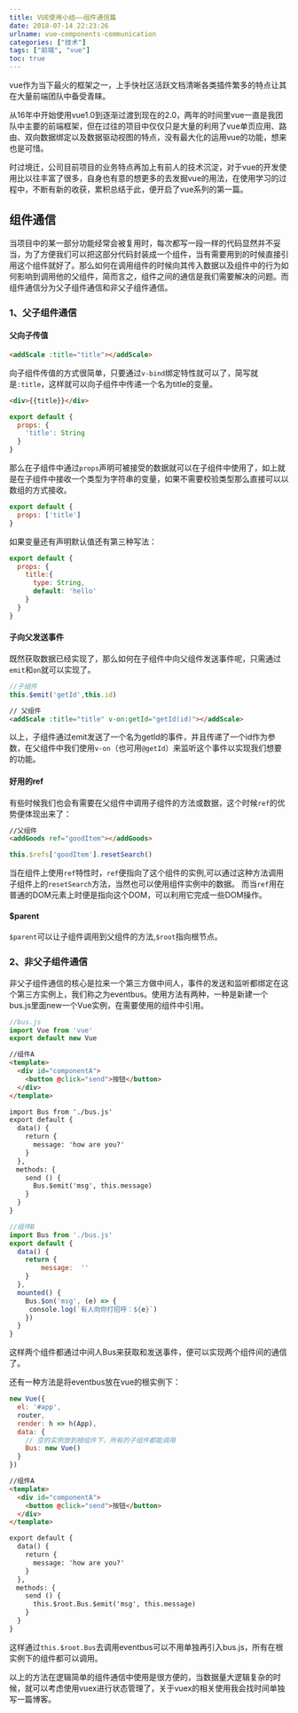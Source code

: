 ```yaml
---
title: VUE使用小结——组件通信篇
date: 2018-07-14 22:23:26
urlname: vue-components-communication
categories: ["技术"]
tags: ["前端", "vue"]
toc: true
---
```


vue作为当下最火的框架之一，上手快社区活跃文档清晰各类插件繁多的特点让其在大量前端团队中备受青睐。

从16年中开始使用vue1.0到逐渐过渡到现在的2.0，两年的时间里vue一直是我团队中主要的前端框架，但在过往的项目中仅仅只是大量的利用了vue单页应用、路由、双向数据绑定以及数据驱动视图的特点，没有最大化的运用vue的功能，想来也是可惜。

时过境迁，公司目前项目的业务特点再加上有前人的技术沉淀，对于vue的开发使用比以往丰富了很多，自身也有意的想更多的去发掘vue的用法，在使用学习的过程中，不断有新的收获，累积总结于此，便开启了vue系列的第一篇。
## 组件通信
当项目中的某一部分功能经常会被复用时，每次都写一段一样的代码显然并不妥当，为了方便我们可以把这部分代码封装成一个组件，当有需要用到的时候直接引用这个组件就好了。那么如何在调用组件的时候向其传入数据以及组件中的行为如何影响到调用他的父组件，简而言之，组件之间的通信是我们需要解决的问题。而组件通信分为父子组件通信和非父子组件通信。

### 1、父子组件通信
#### 父向子传值
``` html
<addScale :title="title"></addScale>
```
向子组件传值的方式很简单，只要通过`v-bind`绑定特性就可以了，简写就是`:title`，这样就可以向子组件中传递一个名为title的变量。

``` html
<div>{{title}}</div>
```
``` javascript
export default {
  props: {
    'title': String
  }
}
```

那么在子组件中通过`props`声明可被接受的数据就可以在子组件中使用了，如上就是在子组件中接收一个类型为字符串的变量，如果不需要校验类型那么直接可以以数组的方式接收。

``` javascript
export default {
  props: ['title']
}
```
如果变量还有声明默认值还有第三种写法：

``` javascript
export default {
  props: {
    title:{
      type: String,
      default: 'hello' 
    }
  }
}
```
#### 子向父发送事件
既然获取数据已经实现了，那么如何在子组件中向父组件发送事件呢，只需通过`emit`和`on`就可以实现了。

``` javascript
//子组件
this.$emit('getId',this.id) 
```
``` html
// 父组件
<addScale :title="title" v-on:getId="getId(id)"></addScale>
```
以上，子组件通过emit发送了一个名为getId的事件，并且传递了一个id作为参数，在父组件中我们使用`v-on`（也可用`@getId`）来监听这个事件以实现我们想要的功能。
#### 好用的ref
有些时候我们也会有需要在父组件中调用子组件的方法或数据，这个时候`ref`的优势便体现出来了：

``` html
//父组件
<addGoods ref="goodItem"></addGoods>
```
``` javascript
this.$refs['goodItem'].resetSearch()
```
当在组件上使用`ref`特性时，`ref`便指向了这个组件的实例,可以通过这种方法调用子组件上的`resetSearch`方法，当然也可以使用组件实例中的数据。
而当`ref`用在普通的DOM元素上时便是指向这个DOM，可以利用它完成一些DOM操作。

#### $parent
`$parent`可以让子组件调用到父组件的方法,`$root`指向根节点。
### 2、非父子组件通信

非父子组件通信的核心是拉来一个第三方做中间人，事件的发送和监听都绑定在这个第三方实例上，我们称之为eventbus。使用方法有两种，一种是新建一个bus.js里面new一个Vue实例，在需要使用的组件中引用。

``` javascript
//bus.js
import Vue from 'vue'
export default new Vue
```
``` html
//组件A
<template>
  <div id="componentA">
    <button @click="send">按钮</button>
  </div>
</template> 

import Bus from './bus.js' 
export default { 
  data() {
    return {
      message: 'how are you?'
    }
  },
　methods: {
    send () {
      Bus.$emit('msg', this.message)
    }
  }
}
```
``` javascript
//组件B
import Bus from './bus.js'
export default {
  data() {
    return {
    	message:  ''
    }
  },
  mounted() {
    Bus.$on('msg', (e) => {
　　　console.log(`有人向你打招呼：${e}`)
    })
  }
}
```
这样两个组件都通过中间人Bus来获取和发送事件，便可以实现两个组件间的通信了。

还有一种方法是将eventbus放在vue的根实例下：

``` javascript
new Vue({
  el: '#app',
  router,
  render: h => h(App),
  data: {
    // 空的实例放到根组件下，所有的子组件都能调用
    Bus: new Vue()
  }
})
```
``` html
//组件A
<template>
  <div id="componentA">
    <button @click="send">按钮</button>
  </div>
</template> 

export default { 
  data() {
    return {
      message: 'how are you?'
    }
  },
　methods: {
    send () {
      this.$root.Bus.$emit('msg', this.message)
    }
  }
}
```
这样通过`this.$root.Bus`去调用eventbus可以不用单独再引入bus.js，所有在根实例下的组件都可以调用。

以上的方法在逻辑简单的组件通信中使用是很方便的，当数据量大逻辑复杂的时候，就可以考虑使用vuex进行状态管理了，关于vuex的相关使用我会找时间单独写一篇博客。